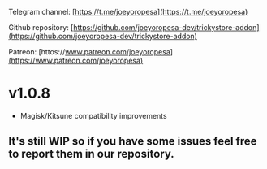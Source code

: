 Telegram channel:
[https://t.me/joeyoropesa](https://t.me/joeyoropesa)

Github repository:
[https://github.com/joeyoropesa-dev/trickystore-addon](https://github.com/joeyoropesa-dev/trickystore-addon)

Patreon:
[httos://www.patreon.com/joeyoropesa](https://www.patreon.com/joeyoropesa)

# v1.0.8 

- Magisk/Kitsune compatibility improvements

## It's still WIP so if you have some issues feel free to report them in our repository.
